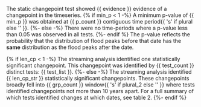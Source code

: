 The static changepoint test showed {{ evidence }} evidence of a changepoint in the timeseries.
{% if min_p < 1 -%}
A minimum p-value of {{ min_p }} was obtained at {{ p_count }} contiguous time period{{ 's' if plural else '' }}.
{%- else -%}
There were no time-periods where a p-value less than 0.05 was observed in all tests.
{%- endif %}
The p-value reflects the probability that the distribution of
flood peaks before that date has the **same** distribution as the flood peaks after the date.

{% if len_cp < 1 -%}
The streaming analysis identified one statistically significant changepoint. This changepoint was identified by {{ test_count }} distinct tests: {{ test_list }}.
{%- else -%}
The streaming analysis identified {{ len_cp_str }} statistically significant changepoints. These changepoints broadly fell
into {{ grp_count }} window{{ 's' if plural_2 else '' }} where tests identified changepoints not more than 10 years apart. For a full summary of which
tests identified changes at which dates, see table 2.
{%- endif %}
